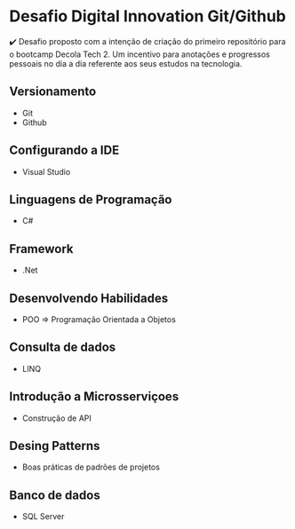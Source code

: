 # Desafio Digital Innovation Git/Github

✔️ Desafio proposto com a intenção de criação do primeiro repositório para o bootcamp Decola Tech 2. 
Um incentivo para anotações e progressos pessoais no dia a dia referente aos seus estudos na tecnologia.


## Versionamento 

- Git
- Github

## Configurando a IDE

- Visual Studio

## Linguagens de Programação 

- C#

## Framework 

- .Net

## Desenvolvendo Habilidades

- POO => Programação Orientada a Objetos

## Consulta de dados 

- LINQ

## Introdução a Microsserviçoes

- Construção de API

## Desing Patterns 

- Boas práticas de padrões de projetos


## Banco de dados

- SQL Server

